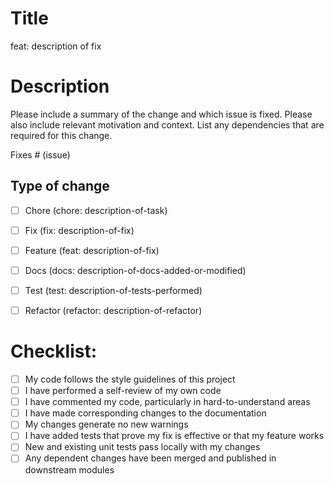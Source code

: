 # Title

feat: description of fix

# Description

Please include a summary of the change and which issue is fixed. Please also include relevant motivation and context. List any dependencies that are required for this change.

Fixes # (issue)

## Type of change

- [ ] Chore (chore: description-of-task)
- [ ] Fix (fix: description-of-fix)
- [ ] Feature (feat: description-of-fix)
- [ ] Docs (docs: description-of-docs-added-or-modified)
- [ ] Test (test: description-of-tests-performed)
- [ ] Refactor (refactor: description-of-refactor)


# Checklist:

- [ ] My code follows the style guidelines of this project
- [ ] I have performed a self-review of my own code
- [ ] I have commented my code, particularly in hard-to-understand areas
- [ ] I have made corresponding changes to the documentation
- [ ] My changes generate no new warnings
- [ ] I have added tests that prove my fix is effective or that my feature works
- [ ] New and existing unit tests pass locally with my changes
- [ ] Any dependent changes have been merged and published in downstream modules